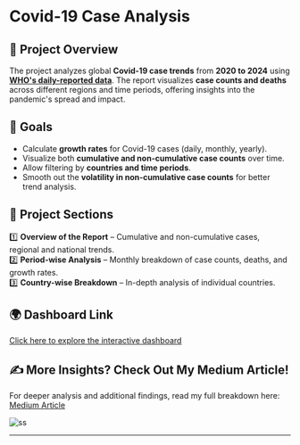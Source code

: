# Covid-19 Case Analysis


## 📌 Project Overview
The project analyzes global **Covid-19 case trends** from **2020 to 2024** using [**WHO's daily-reported data**](https://srhdpeuwpubsa.blob.core.windows.net/whdh/COVID/WHO-COVID-19-global-daily-data.csv). The report visualizes **case counts and deaths** across different regions and time periods, offering insights into the pandemic's spread and impact.

## 🎯 Goals
- Calculate **growth rates** for Covid-19 cases (daily, monthly, yearly).
- Visualize both **cumulative and non-cumulative case counts** over time.
- Allow filtering by **countries and time periods**.
- Smooth out the **volatility in non-cumulative case counts** for better trend analysis.

## 📂 Project Sections
1️⃣ **Overview of the Report** – Cumulative and non-cumulative cases, regional and national trends.  
2️⃣ **Period-wise Analysis** – Monthly breakdown of case counts, deaths, and growth rates.  
3️⃣ **Country-wise Breakdown** – In-depth analysis of individual countries.

## 🌍 Dashboard Link
[Click here to explore the interactive dashboard](https://app.powerbi.com/view?r=eyJrIjoiOWQzODZlYTQtM2IzMC00NDNiLWFmOGEtOWQ3ZTMyYWY1MWU0IiwidCI6IjUzZmY0ZWQzLTU1MDgtNGFjMy04OTBhLTc2ZDVhN2E3NzVjMiJ9)

## ✍️ More Insights? Check Out My Medium Article!
For deeper analysis and additional findings, read my full breakdown here: [Medium Article](https://medium.com/@akashrawat7jan/from-omicron-peaks-to-unreported-cases-fascinating-covid-insights-with-power-bi-5669286a8e8c)


![ss](https://github.com/user-attachments/assets/7069a692-9516-4e9d-b5cb-1bb684ce2099)

---


